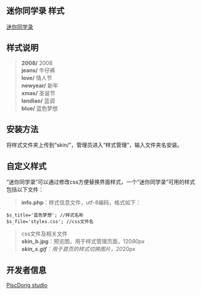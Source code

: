 迷你同学录 样式
-------------
[迷你同学录](http://mini_class.piscdong.com/)

样式说明
-------------
>**2008/** 2008  
>**jeans/** 牛仔裤  
>**love/** 情人节  
>**newyear/** 新年  
>**xmas/** 圣诞节  
>**landiao/** 蓝调  
>**blue/** 蓝色梦想

安装方法
-------------
将样式文件夹上传到“skin/”，管理员进入“样式管理”，输入文件夹名安装。

自定义样式
-------------
“迷你同学录”可以通过修改css方便替换界面样式，一个“迷你同学录”可用的样式包括以下文件：  
>**info.php**：样式信息文件，utf-8编码，格式如下：

    $s_title='蓝色梦想'; //样式名称
    $s_file='styles.css'; //css文件名

>css文件及相关文件  
>**skin_b.jpg**：预览图，用于样式管理页面，120*90px  
>**skin_s.gif**：用于首页的样式切换图片，20*20px

开发者信息
-------------
[PiscDong studio](http://www.piscdong.com/)
